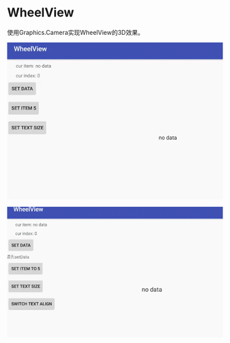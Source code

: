 # WheelView
使用Graphics.Camera实现WheelView的3D效果。

![image](https://github.com/UI-Animation-Chen/WheelView/blob/master/GIF/wheelView%20.gif)

![image](https://github.com/UI-Animation-Chen/WheelView/blob/master/GIF/wheelView2.gif)
